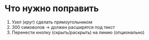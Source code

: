 # Что нужно поправить
1) Узел (круг) сделать прямоугольником
2) 300 симоволов -> должен расширятся под текст
3) Перенести кнопку (скрыть/раскрыть) на линию (опционально)